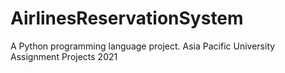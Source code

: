 # AirlinesReservationSystem
A Python programming language project. Asia Pacific University Assignment Projects 2021
